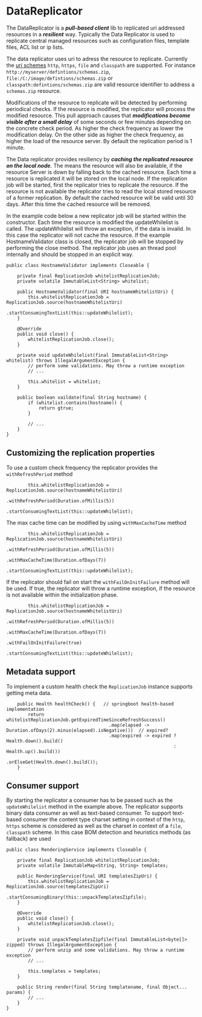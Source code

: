DataReplicator
==============

The DataReplicator is a ***pull-based client*** lib to replicated uri addressed resources in a ***resilient*** way. Typically the Data Replicator is used to replicate central managed resources such as configuration files, template files, ACL list or ip lists. 

The data replicator uses uri to adress the resource to replicate. Currently the [uri schemes](https://tools.ietf.org/html/rfc3986) `http`, `https`, `file` and `classpath` are supported. For instance `http://myserver/defintions/schemas.zip`, `file:/C:/image/defintions/schemas.zip` or `classpath:defintions/schemas.zip` are valid resource identifier to address a `schemas.zip` resource.  

Modifications of the resource to replicate will be detected by performing periodical checks. If the resource is modified, the replicator will process the modified resource. This pull approach causes that ***modifications become visible after a small delay*** of some seconds or few minutes depending on the concrete check period. As higher the check frequency as lower the modification delay. On the other side as higher the check frequency, as higher the load of the resource server. By default the replication period is 1 minute.

The Data replicator provides resiliency by ***caching the replicated resource on the local node***. The means the resource will also be available, if the resource Server is down by falling back to the cached resource. Each time a resource is replicated it will be stored on the local node. If the replication job will be started, first the replicator tries to replicate the resource. If the resource is not available the replicator tries to read the local stored resource of a former replication. By default the cached resource will be valid until 30 days. After this time the cached resource will be removed. 

In the example code below a new replicator job will be started within the constructor. Each time the resource is modified the updateWhilelist is called. The updateWhilelist will throw an exception, if the data is invalid. In this case the replicator will not cache the resource. If the example HostnameValidator class is closed, the replicator job will be stopped by performing the close method. The replicator job uses an thread pool internally and should be stopped in an explicit way.     


```
public class HostnameValidator implements Closeable {
    
    private final ReplicationJob whitelistReplicationJob;
    private volatile ImmutableList<String> whitelist;
    
    public HostnameValidator(final URI hostnameWhitelistUri) {
        this.whitelistReplicationJob = ReplicationJob.source(hostnameWhitelistUri)
                                                     .startConsumingTextList(this::updateWhilelist);
    }
       
    @Override
    public void close() {
        whitelistReplicationJob.close();
    }

    private void updateWhilelist(final ImmutableList<String> whitelist) throws IllegalArgumentException {
        // perform some validations. May throw a runtime exception
        // ...
        
        this.whitelist = whitelist;
    }
    
    public boolean vaildate(final String hostname) {
        if (whitelist.contains(hostname)) {
            return gtrue;	
        }

        // ...	
    }
} 
```


## Customizing the replication properties ##
To use a custom check frequency the replicator provides the `withRefreshPeriod` method  
```
        this.whitelistReplicationJob = ReplicationJob.source(hostnameWhitelistUri)
                                                     .withRefreshPeriod(Duration.ofMillis(5))
                                                     .startConsumingTextList(this::updateWhilelist);

```

The max cache time can be modified by using `withMaxCacheTime` method  
```
        this.whitelistReplicationJob = ReplicationJob.source(hostnameWhitelistUri)
                                                     .withRefreshPeriod(Duration.ofMillis(5))
                                                     .withMaxCacheTime(Duration.ofDays(7))
                                                     .startConsumingTextList(this::updateWhilelist);

```

If the replicator should fail on start the `withFailOnInitFailure` method will be used. If true, the replicator will throw a runtime exception, if the resource is not available within the initialization phase.  
```
        this.whitelistReplicationJob = ReplicationJob.source(hostnameWhitelistUri)
                                                     .withRefreshPeriod(Duration.ofMillis(5))
                                                     .withMaxCacheTime(Duration.ofDays(7))
                                                     .withFailOnInitFailure(true)
                                                     .startConsumingTextList(this::updateWhilelist);

```


## Metadata support ##
To implement a custom health check the `ReplicationJob` instance supports getting meta data.
```
    public Health healthCheck() {   // springboot health-based implementation 
        return whitelistReplicationJob.getExpiredTimeSinceRefreshSuccess()
                                      .map(elapsed -> Duration.ofDays(2).minus(elapsed).isNegative())  // expired?
                                      .map(expired -> expired ? Health.down().build() 
                                                              : Health.up().build())
                                      .orElseGet(Health.down().build());
    }
```
 

## Consumer support ##
By starting the replicator a consumer has to be passed such as the `updateWhilelist` method in the example above. The replicator supports binary data consumer as well as text-based consumer. To support text-based consumer the content type charset setting in context of the `http`, `https` scheme is considered as well as the charset in context of a `file`, `classpath` scheme. In this case BOM detection and heuristics methods (as fallback) are used


```
public class RenderingService implements Closeable {
    
    private final ReplicationJob whitelistReplicationJob;
    private volatile ImmutableMap<String, String> templates;
    
    public RenderingService(final URI templatesZipUri) {
        this.whitelistReplicationJob = ReplicationJob.source(templatesZipUri)
                                                     .startConsumingBinary(this::unpackTemplatesZipfile);
    }
  
    @Override
    public void close() {
        whitelistReplicationJob.close();
    }
  
    private void unpackTemplatesZipfile(final ImmutableList<byte[]> zipped) throws IllegalArgumentException {
        // perform unzip and some validations. May throw a runtime exception
        // ...
        
        this.templates = templates;
    }
  
    public String render(final String templatename, final Object... params) {
        // ...	
    }
} 
```
